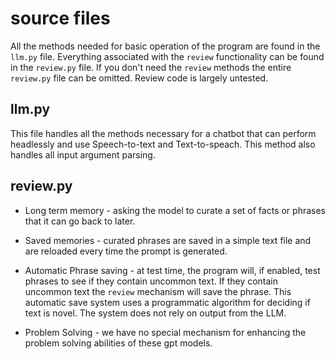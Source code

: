 # source files

All the methods needed for basic operation of the program are found in the `llm.py` file. Everything associated with the `review` functionality can be found in the `review.py` file. If you don't need the `review` methods the entire `review.py` file can be omitted. Review code is largely untested.

## llm.py
This file handles all the methods necessary for a chatbot that can perform headlessly and use Speech-to-text and Text-to-speach. This method also handles all input argument parsing.

## review.py

- Long term memory - asking the model to curate a set of facts or phrases that it can go back to later.

- Saved memories - curated phrases are saved in a simple text file and are reloaded every time the prompt is generated.

- Automatic Phrase saving - at test time, the program will, if enabled, test phrases to see if they contain uncommon text. If they contain uncommon text the `review` mechanism will save the phrase. This automatic save system uses a programmatic algorithm for deciding if text is novel. The system does not rely on output from the LLM.

- Problem Solving - we have no special mechanism for enhancing the problem solving abilities of these gpt models.



